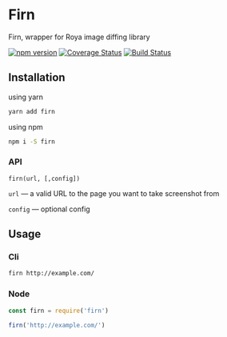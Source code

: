 # Firn

Firn, wrapper for Roya image diffing library

[![npm version](https://badge.fury.io/js/firn.svg)](https://badge.fury.io/js/firn)
[![Coverage Status](https://coveralls.io/repos/github/smartfrog-oss/firn/badge.svg?branch=master)](https://coveralls.io/github/smartfrog-oss/firn?branch=master)
[![Build Status](https://api.travis-ci.org/smartfrog-oss/firn.svg?branch=master)](https://travis-ci.org/smartfrog-oss/firn#)

## Installation

using yarn

```bash
yarn add firn
```

using npm

```bash
npm i -S firn
```

### API

```
firn(url, [,config])
```

`url` — a valid URL to the page you want to take screenshot from

`config` — optional config

## Usage

### Cli

```bash
firn http://example.com/
```

### Node

```js
const firn = require('firn')

firn('http://example.com/')
```
